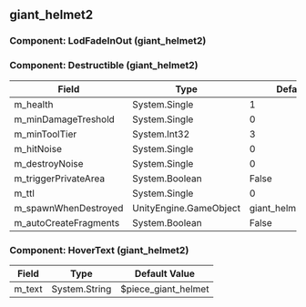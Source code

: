 ## giant_helmet2

### Component: LodFadeInOut (giant_helmet2)

### Component: Destructible (giant_helmet2)

|Field|Type|Default Value|
|-----|----|-------------|
|m_health|System.Single|1|
|m_minDamageTreshold|System.Single|0|
|m_minToolTier|System.Int32|3|
|m_hitNoise|System.Single|0|
|m_destroyNoise|System.Single|0|
|m_triggerPrivateArea|System.Boolean|False|
|m_ttl|System.Single|0|
|m_spawnWhenDestroyed|UnityEngine.GameObject|giant_helmet2_destruction|
|m_autoCreateFragments|System.Boolean|False|

### Component: HoverText (giant_helmet2)

|Field|Type|Default Value|
|-----|----|-------------|
|m_text|System.String|$piece_giant_helmet|

